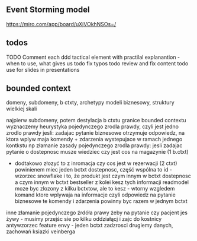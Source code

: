 ﻿## Event Storming model
https://miro.com/app/board/uXjVOkhNSOs=/


## todos
TODO Comment each ddd tactical element with practilal explanantion - when to use, what gives us
todo fix typos
todo review and fix content
todo use for slides in presentations


## bounded context
domeny, subdomeny, b ctxty, archetypy modeli biznesowy, struktury wielkiej skali

najpierw subdomeny, potem destylacja b ctxtu
granice bounded contextu wyznaczemy heurystyka pojedynczego zrodla prawdy, czyli jest jedno zrodlo prawdy jesli:
zadajac pytanie biznesowe otrzymuje odpowiedz, na ktora wplyw maja komendy + zdarzenia wystepujace w ramach jednego kontkstu
np złamanie zasady pojedynczego zrodla prawdy:
jesli zadajac pytanie o dostepnosc musze wiedziec czy jest cos na magazynie (1 b.ctxt)
+ dodtakowo złozyć to z inromacja czy cos jest w rezerwacji (2 ctxt)
powinienem miec jeden bctxt dostepnosc, część wspólna to id - wzorzec snowflake i to, że produkt jest czym innym w bctxt dostepnosc a czym innym w bctxt bestseller
z kolei kesz tych informacji readmodel moze byc zlozony z kilku bctxtow, ale to kesz - wtorny wzgledem komand ktore wplywaja na informacje czyli odpowiedz na pytanie biznesowe
te komendy i zdarzenia powinny byc razem w jednym bctxt

inne złamanie pojedynczego źrdóła prawy żeby  na pytanie czy pacjent jes żywy - musimy przejśc sie po kilku oddziałącj i zajc do kostnicy
antywzorzec feature envy - jeden bctxt zadzrosci drugiemy danych, zachowań
ksiazki veinberga
